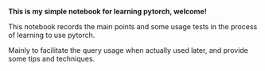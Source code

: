**This is my simple notebook for learning pytorch, welcome!**

This notebook records the main points and some usage tests in the process of learning to use pytorch.

Mainly to facilitate the query usage when actually used later, and provide some tips and techniques.

